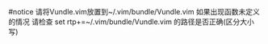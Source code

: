 #notice
请将Vundle.vim放置到~/.vim/bundle/Vundle.vim
如果出现函数未定义的情况 请检查
set rtp+=~/.vim/bundle/Vundle.vim 的路径是否正确(区分大小写)
